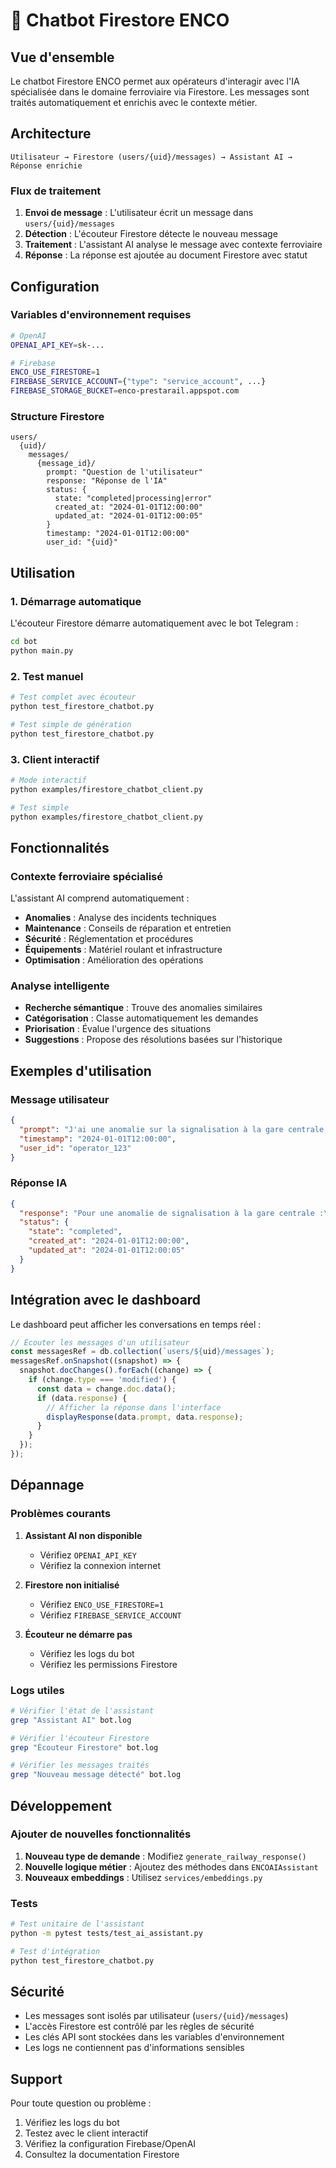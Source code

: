 # 🚂 Chatbot Firestore ENCO

## Vue d'ensemble

Le chatbot Firestore ENCO permet aux opérateurs d'interagir avec l'IA spécialisée dans le domaine ferroviaire via Firestore. Les messages sont traités automatiquement et enrichis avec le contexte métier.

## Architecture

```
Utilisateur → Firestore (users/{uid}/messages) → Assistant AI → Réponse enrichie
```

### Flux de traitement

1. **Envoi de message** : L'utilisateur écrit un message dans `users/{uid}/messages`
2. **Détection** : L'écouteur Firestore détecte le nouveau message
3. **Traitement** : L'assistant AI analyse le message avec contexte ferroviaire
4. **Réponse** : La réponse est ajoutée au document Firestore avec statut

## Configuration

### Variables d'environnement requises

```bash
# OpenAI
OPENAI_API_KEY=sk-...

# Firebase
ENCO_USE_FIRESTORE=1
FIREBASE_SERVICE_ACCOUNT={"type": "service_account", ...}
FIREBASE_STORAGE_BUCKET=enco-prestarail.appspot.com
```

### Structure Firestore

```
users/
  {uid}/
    messages/
      {message_id}/
        prompt: "Question de l'utilisateur"
        response: "Réponse de l'IA"
        status: {
          state: "completed|processing|error"
          created_at: "2024-01-01T12:00:00"
          updated_at: "2024-01-01T12:00:05"
        }
        timestamp: "2024-01-01T12:00:00"
        user_id: "{uid}"
```

## Utilisation

### 1. Démarrage automatique

L'écouteur Firestore démarre automatiquement avec le bot Telegram :

```bash
cd bot
python main.py
```

### 2. Test manuel

```bash
# Test complet avec écouteur
python test_firestore_chatbot.py

# Test simple de génération
python test_firestore_chatbot.py
```

### 3. Client interactif

```bash
# Mode interactif
python examples/firestore_chatbot_client.py

# Test simple
python examples/firestore_chatbot_client.py
```

## Fonctionnalités

### Contexte ferroviaire spécialisé

L'assistant AI comprend automatiquement :

- **Anomalies** : Analyse des incidents techniques
- **Maintenance** : Conseils de réparation et entretien
- **Sécurité** : Réglementation et procédures
- **Équipements** : Matériel roulant et infrastructure
- **Optimisation** : Amélioration des opérations

### Analyse intelligente

- **Recherche sémantique** : Trouve des anomalies similaires
- **Catégorisation** : Classe automatiquement les demandes
- **Priorisation** : Évalue l'urgence des situations
- **Suggestions** : Propose des résolutions basées sur l'historique

## Exemples d'utilisation

### Message utilisateur
```json
{
  "prompt": "J'ai une anomalie sur la signalisation à la gare centrale, que faire ?",
  "timestamp": "2024-01-01T12:00:00",
  "user_id": "operator_123"
}
```

### Réponse IA
```json
{
  "response": "Pour une anomalie de signalisation à la gare centrale :\n\n1. Vérifiez immédiatement l'état des signaux\n2. Contactez le poste de commande\n3. Appliquez les procédures de sécurité\n4. Documentez l'incident\n\nAnomalies similaires récentes :\n- Signal défaillant voie 3 (résolu en 15min)\n- Panne d'alimentation signalisation (résolu en 45min)",
  "status": {
    "state": "completed",
    "created_at": "2024-01-01T12:00:00",
    "updated_at": "2024-01-01T12:00:05"
  }
}
```

## Intégration avec le dashboard

Le dashboard peut afficher les conversations en temps réel :

```javascript
// Écouter les messages d'un utilisateur
const messagesRef = db.collection(`users/${uid}/messages`);
messagesRef.onSnapshot((snapshot) => {
  snapshot.docChanges().forEach((change) => {
    if (change.type === 'modified') {
      const data = change.doc.data();
      if (data.response) {
        // Afficher la réponse dans l'interface
        displayResponse(data.prompt, data.response);
      }
    }
  });
});
```

## Dépannage

### Problèmes courants

1. **Assistant AI non disponible**
   - Vérifiez `OPENAI_API_KEY`
   - Vérifiez la connexion internet

2. **Firestore non initialisé**
   - Vérifiez `ENCO_USE_FIRESTORE=1`
   - Vérifiez `FIREBASE_SERVICE_ACCOUNT`

3. **Écouteur ne démarre pas**
   - Vérifiez les logs du bot
   - Vérifiez les permissions Firestore

### Logs utiles

```bash
# Vérifier l'état de l'assistant
grep "Assistant AI" bot.log

# Vérifier l'écouteur Firestore
grep "Écouteur Firestore" bot.log

# Vérifier les messages traités
grep "Nouveau message détecté" bot.log
```

## Développement

### Ajouter de nouvelles fonctionnalités

1. **Nouveau type de demande** : Modifiez `generate_railway_response()`
2. **Nouvelle logique métier** : Ajoutez des méthodes dans `ENCOAIAssistant`
3. **Nouveaux embeddings** : Utilisez `services/embeddings.py`

### Tests

```bash
# Test unitaire de l'assistant
python -m pytest tests/test_ai_assistant.py

# Test d'intégration
python test_firestore_chatbot.py
```

## Sécurité

- Les messages sont isolés par utilisateur (`users/{uid}/messages`)
- L'accès Firestore est contrôlé par les règles de sécurité
- Les clés API sont stockées dans les variables d'environnement
- Les logs ne contiennent pas d'informations sensibles

## Support

Pour toute question ou problème :
1. Vérifiez les logs du bot
2. Testez avec le client interactif
3. Vérifiez la configuration Firebase/OpenAI
4. Consultez la documentation Firestore 